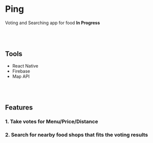 # Ping
Voting and Searching app for food
<b>In Progress</b>
<br><br><br><br>
## Tools
* React Native
* Firebase
* Map API 
<br><br><br><br>
## Features
### 1. Take votes for Menu/Price/Distance
### 2. Search for nearby food shops that fits the voting results




